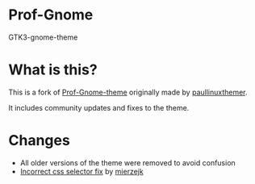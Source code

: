 # Prof-Gnome
GTK3-gnome-theme

# What is this?
This is a fork of [Prof-Gnome-theme](https://github.com/paullinuxthemer/Prof-Gnome) originally made by [paullinuxthemer](https://github.com/paullinuxthemer).

It includes community updates and fixes to the theme.

# Changes
- All older versions of the theme were removed to avoid confusion
- [Incorrect css selector fix](https://github.com/paullinuxthemer/Prof-Gnome/pull/35) by [mierzejk](https://github.com/mierzejk)
